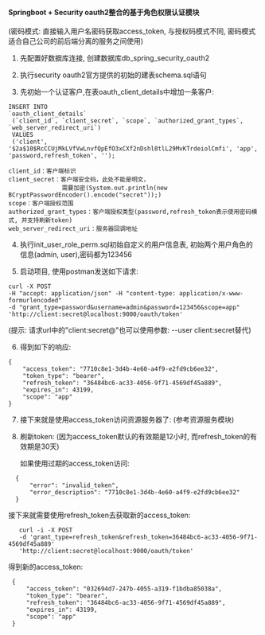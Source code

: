 #### Springboot + Security oauth2整合的基于角色权限认证模块

(密码模式: 直接输入用户名密码获取access_token, 与授权码模式不同, 
 密码模式适合自己公司的前后端分离的服务之间使用)

1. 先配置好数据库连接, 创建数据库db_spring_security_oauth2

2. 执行security oauth2官方提供的初始的建表schema.sql语句

3. 先初始一个认证客户,在表oauth_client_details中增加一条客户:
```
INSERT INTO 
`oauth_client_details`
 (`client_id`, `client_secret`, `scope`, `authorized_grant_types`, `web_server_redirect_uri`)
 VALUES 
 ('client', '$2a$10$RcCCUjMkLVfVwLnvfQpEfO3xCXf2nDshl0tlL29MvKTrdeiolCmfi', 'app', 'password,refresh_token', '');
```

```
client_id：客户端标识
client_secret：客户端安全码，此处不能是明文，
               需要加密(System.out.println(new BCryptPasswordEncoder().encode("secret"));)
scope：客户端授权范围
authorized_grant_types：客户端授权类型(password,refresh_token表示使用密码模式, 并支持刷新token)
web_server_redirect_uri：服务器回调地址
```

4. 执行init_user_role_perm.sql初始自定义的用户信息表, 初始两个用户角色的信息(admin, user),密码都为123456

5. 启动项目, 使用postman发送如下请求:
```
curl -X POST
-H "accept: application/json" -H "content-type: application/x-www-formurlencoded" 
-d "grant_type=password&username=admin&password=123456&scope=app" 
'http://client:secret@localhost:9000/oauth/token' 
```
(提示: 请求url中的"client:secret@"也可以使用参数: --user client:secret替代)

6. 得到如下的响应: 
```
{
    "access_token": "7710c8e1-3d4b-4e60-a4f9-e2fd9cb6ee32",
    "token_type": "bearer",
    "refresh_token": "36484bc6-ac33-4056-9f71-4569df45a889",
    "expires_in": 43199,
    "scope": "app"
}
```

7. 接下来就是使用access_token访问资源服务器了: (参考资源服务模块)

8. 刷新token: (因为access_token默认的有效期是12小时, 而refresh_token的有效期是30天)

    如果使用过期的access_token访问:
  ```
    {
        "error": "invalid_token",
        "error_description": "7710c8e1-3d4b-4e60-a4f9-e2fd9cb6ee32"
    }
  ```
  接下来就需要使用refresh_token去获取新的access_token:
  ```
     curl -i -X POST 
     -d 'grant_type=refresh_token&refresh_token=36484bc6-ac33-4056-9f71-4569df45a889' 
     'http://client:secret@localhost:9000/oauth/token'
  ```
  得到新的access_token:
   ```
    {
        "access_token": "032694d7-247b-4055-a319-f1bdba85038a",
        "token_type": "bearer",
        "refresh_token": "36484bc6-ac33-4056-9f71-4569df45a889",
        "expires_in": 43199,
        "scope": "app"
    }
   ```
   